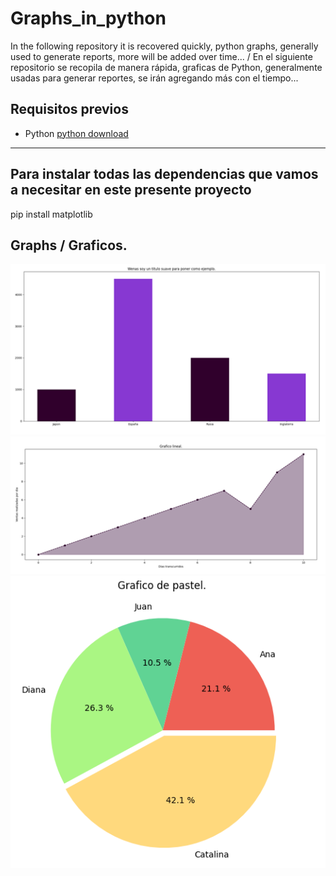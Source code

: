 # Graphs_in_python
 In the following repository it is recovered quickly, python graphs, generally used to generate reports, more will be added over time... / En el siguiente repositorio se recopila de manera rápida, graficas de Python, generalmente usadas para generar reportes, se irán agregando más con el tiempo...

## Requisitos previos

* Python [python download](https://www.python.org/downloads/release/python-31010/)

<HR>
 
 ## Para instalar todas las dependencias que vamos a necesitar en este presente proyecto

pip install matplotlib

 ## Graphs / Graficos.
  
<img src="https://github.com/deividbautista/Graphs_in_python/blob/main/img/graphs_1.png" width="1000 px"/>
<img src="https://github.com/deividbautista/Graphs_in_python/blob/main/img/graphs_2.png" width="1000 px"/>
<img src="https://github.com/deividbautista/Graphs_in_python/blob/main/img/graphs_3.png" width="1000 px"/>
